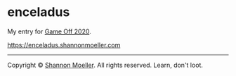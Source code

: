 # enceladus

My entry for [Game Off 2020](https://itch.io/jam/game-off-2020).

https://enceladus.shannonmoeller.com

----

Copyright © [Shannon Moeller](http://shannonmoeller.com). All rights reserved. Learn, don't loot.
